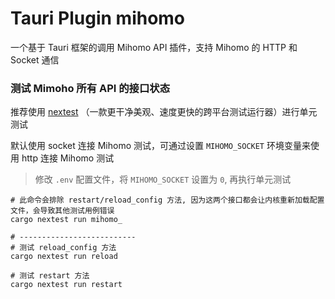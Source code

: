 # Tauri Plugin mihomo

一个基于 Tauri 框架的调用 Mihomo API 插件，支持 Mihomo 的 HTTP 和 Socket 通信

### 测试 Mimoho 所有 API 的接口状态

推荐使用 [nextest](https://github.com/nextest-rs/nextest) （一款更干净美观、速度更快的跨平台测试运行器）进行单元测试

默认使用 socket 连接 Mihomo 测试，可通过设置 `MIHOMO_SOCKET` 环境变量来使用 http 连接 Mihomo 测试

> 修改 `.env` 配置文件，将 `MIHOMO_SOCKET` 设置为 `0`, 再执行单元测试

```shell
# 此命令会排除 restart/reload_config 方法, 因为这两个接口都会让内核重新加载配置文件，会导致其他测试用例错误
cargo nextest run mihomo_

# --------------------------
# 测试 reload_config 方法
cargo nextest run reload

# 测试 restart 方法
cargo nextest run restart
```
